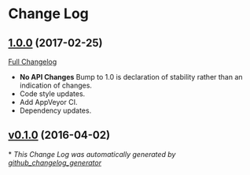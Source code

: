 # Change Log

## [1.0.0](https://github.com/kevinoid/travis-status/tree/1.0.0) (2017-02-25)
[Full Changelog](https://github.com/kevinoid/travis-status/compare/v0.1.0...1.0.0)

- **No API Changes**  Bump to 1.0 is declaration of stability rather than an
  indication of changes.
- Code style updates.
- Add AppVeyor CI.
- Dependency updates.

## [v0.1.0](https://github.com/kevinoid/travis-status/tree/v0.1.0) (2016-04-02)


\* *This Change Log was automatically generated by [github_changelog_generator](https://github.com/skywinder/Github-Changelog-Generator)*
